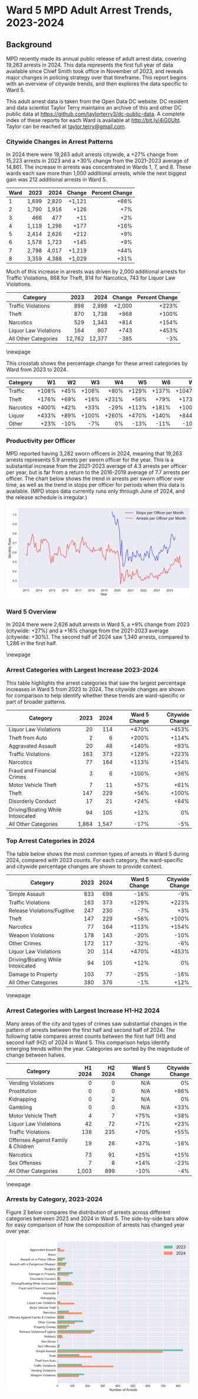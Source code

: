 # Ward 5 MPD Adult Arrest Trends, 2023-2024

## Background

MPD recently made its annual public release of adult arrest data, covering 19,263 arrests in 2024. This data represents the first full year of data available since Chief Smith took office in November of 2023, and reveals major changes in policing strategy over that timeframe. This report begins with an overview of citywide trends, and then explores the data specific to Ward 5.

This adult arrest data is taken from the Open Data DC website. DC resident and data scientist Taylor Terry maintains an archive of this and other DC public data at https://github.com/taylorterry3/dc-public-data. A complete index of these reports for each Ward is available at http://bit.ly/4iG0Uht. Taylor can be reached at taylor.terry@gmail.com.


### Citywide Changes in Arrest Patterns

In 2024 there were 19,263 adult arrests citywide, a +27% change from 15,223 arrests in 2023 and a +30% change from the 2021-2023 average of 14,861. The increase in arrests was concentrated in Wards 1, 7, and 8. These wards each saw more than 1,000 additional arrests, while the next biggest gain was 212 additional arrests in Ward 5.

| Ward | 2023 | 2024 | Change | Percent Change |
|------|------:|------:|--------:|---------------:|
| 1 | 1,699 | 2,820 | +1,121 | +66% |
| 2 | 1,790 | 1,916 | +126 | +7% |
| 3 | 466 | 477 | +11 | +2% |
| 4 | 1,119 | 1,296 | +177 | +16% |
| 5 | 2,414 | 2,626 | +212 | +9% |
| 6 | 1,578 | 1,723 | +145 | +9% |
| 7 | 2,798 | 4,017 | +1,219 | +44% |
| 8 | 3,359 | 4,388 | +1,029 | +31% |

Much of this increase in arrests was driven by 2,000 additional arrests for Traffic Violations, 868 for Theft, 814 for Narcotics, 743 for Liquor Law Violations. 

| Category | 2023 | 2024 | Change | Percent Change |
|----------|------:|------:|--------:|---------------:|
| Traffic Violations | 898 | 2,898 | +2,000 | +223% |
| Theft | 870 | 1,738 | +868 | +100% |
| Narcotics | 529 | 1,343 | +814 | +154% |
| Liquor Law Violations | 164 | 907 | +743 | +453% |
| All Other Categories | 12,762 | 12,377 | -385 | -3% |

\newpage

This crosstab shows the percentage change for these arrest categories by Ward from 2023 to 2024.

|Category| W1 | W2 | W3 | W4 | W5 | W6 | W7 | W8 |
|--------|---:|---:|---:|---:|---:|---:|---:|----:|
| Traffic | +108% | +45% | +106% | +80% | +129% | +137% | +1047% | +211% |
| Theft | +176% | +69% | +16% | +231% | +56% | +79% | +173% | +89% |
| Narcotics | +400% | +42% | +33% | -29% | +113% | +181% | +100% | +229% |
| Liquor | +433% | +89% | +100% | +260% | +470% | +140% | +844% | +1369% |
| Other | +23% | -10% | -7% | 0% | -13% | -11% | -10% | +4% |

### Productivity per Officer

MPD reported having 3,282 sworn officers in 2024, meaning that 19,263 arrests represents 5.9 arrests per sworn officer for the year. This is a substantial increase from the 2021-2023 average of 4.3 arrests per officer per year, but is far from a return to the 2016-2019 average of 7.7 arrests per officer. The chart below shows the trend in arrests per sworn officer over time, as well as the trend in stops per officer for periods when this data is available. (MPD stops data currently runs only through June of 2024, and the release schedule is irregular.)

![Arrests and Stops per Officer](citywide_officer_trends.png)

### Ward 5 Overview

In 2024 there were 2,626 adult arrests in Ward 5, a +9% change from 2023 (citywide: +27%) and a +16% change from the 2021-2023 average (citywide: +30%). The second half of 2024 saw 1,340 arrests, compared to 1,286 in the first half.



\newpage
### Arrest Categories with Largest Increase 2023-2024
This table highlights the arrest categories that saw the largest percentage increases in Ward 5 from 2023 to 2024. The citywide changes are shown for comparison to help identify whether these trends are ward-specific or part of broader patterns.

| Category | 2023 | 2024 | Ward 5 Change | Citywide Change |
|----------|------:|------:|---------:|----------------:|
| Liquor Law Violations | 20 | 114 | +470% | +453% |
| Theft from Auto | 2 | 6 | +200% | +114% |
| Aggravated Assault | 20 | 48 | +140% | +93% |
| Traffic Violations | 163 | 373 | +129% | +223% |
| Narcotics | 77 | 164 | +113% | +154% |
| Fraud and Financial Crimes | 3 | 6 | +100% | +36% |
| Motor Vehicle Theft | 7 | 11 | +57% | +61% |
| Theft | 147 | 229 | +56% | +100% |
| Disorderly Conduct | 17 | 21 | +24% | +84% |
| Driving/Boating While Intoxicated | 94 | 105 | +12% | 0% |
| All Other Categories | 1,864 | 1,547 | -17% | -5% |
### Top Arrest Categories in 2024
The table below shows the most common types of arrests in Ward 5 during 2024, compared with 2023 counts. For each category, the ward-specific and citywide percentage changes are shown to provide context.

| Category | 2023 | 2024 | Ward 5 Change | Citywide Change |
|----------|------:|------:|---------:|----------------:|
| Simple Assault | 833 | 698 | -16% | -9% |
| Traffic Violations | 163 | 373 | +129% | +223% |
| Release Violations/Fugitive | 247 | 230 | -7% | +3% |
| Theft | 147 | 229 | +56% | +100% |
| Narcotics | 77 | 164 | +113% | +154% |
| Weapon Violations | 178 | 143 | -20% | -10% |
| Other Crimes | 172 | 117 | -32% | -6% |
| Liquor Law Violations | 20 | 114 | +470% | +453% |
| Driving/Boating While Intoxicated | 94 | 105 | +12% | 0% |
| Damage to Property | 103 | 77 | -25% | -16% |
| All Other Categories | 380 | 376 | -1% | +12% |

\newpage
### Arrest Categories with Largest Increase H1-H2 2024
Many areas of the city and types of crimes saw substantial changes in the pattern of arrests between the first half and second half of 2024. The following table compares arrest counts between the first half (H1) and second half (H2) of 2024 in Ward 5. This comparison helps identify emerging trends within the year. Categories are sorted by the magnitude of change between halves.

| Category | H1 2024 | H2 2024 | Ward 5 Change | Citywide Change |
|----------|---------:|---------:|---------:|----------------:|
| Vending Violations | 0 | 0 | N/A | 0% |
| Prostitution | 0 | 0 | N/A | +86% |
| Kidnapping | 0 | 2 | N/A | 0% |
| Gambling | 0 | 0 | N/A | +33% |
| Motor Vehicle Theft | 4 | 7 | +75% | +38% |
| Liquor Law Violations | 42 | 72 | +71% | +23% |
| Traffic Violations | 138 | 235 | +70% | +55% |
| Offenses Against Family & Children | 19 | 26 | +37% | -16% |
| Narcotics | 73 | 91 | +25% | +15% |
| Sex Offenses | 7 | 8 | +14% | -23% |
| All Other Categories | 1,003 | 899 | -10% | -4% |


\newpage
### Arrests by Category, 2023-2024
Figure 2 below compares the distribution of arrests across different categories between 2023 and 2024 in Ward 5. The side-by-side bars allow for easy comparison of how the composition of arrests has changed year over year.

![Arrests by category](ward_5_categories.png)
